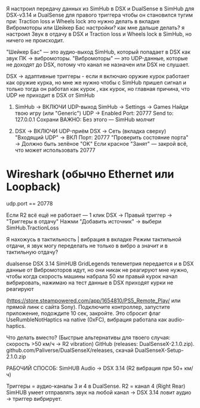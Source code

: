 Я настроил передачу данных из SimHub в DSX и DualSense
в SimHub для DSX-v3.14 и DualSense для правого триггера чтобы он становился тугим при:
Traction loss и Wheels lock
это нужно делать в вкладке Вибромоторы или Шейкер Бас настройки?
как мне дальше делать? я настроил Звук в отдачу в DSX и Traction loss и Wheels lock в SimHub, но ничего
не происходит.


"Шейкер Бас" — это аудио-выход SimHub, который попадает в DSX как звук ПК → вибромоторы.
"Вибромоторы" — это UDP-данные, которые не доходят до DSX, потому что канал не назначен или DSX не слушает.


DSX -> адаптивные триггеры - если я включаю оружие курок работает как оружие курка, но мне же нужно чтобы с
SimHub пришел сигнал и только тогда он работал как курок , как курок, но главная причина, 
что UDP не приходит в DSX от SimHub


1. SimHub → ВКЛЮЧИ UDP-выход
SimHub → Settings → Games
Найди твою игру (или "Generic")
UDP → Enabled
Port: 20777
Send to: 127.0.0.1
Сохрани
ВАЖНО: Без этого — SimHub молчит

2. DSX → ВКЛЮЧИ UDP-приём
DSX → Сеть (вкладка сверху)
"Входящий UDP" → ВКЛ
Порт: 20777
"Проверить состояние порта" → Должно быть зелёное "OK"
Если красное "Занят" — закрой всё, что может использовать 20777

# Wireshark (обычно Ethernet или Loopback)
udp.port == 20778


Если R2 всё ещё не работает — 1 клик
DSX → Правый триггер → "Триггеры в отдачу"
Нажми "Добавить источник" → выбери SimHub.TractionLoss

Я нахожусь в тактильность | вибрация в вкладке Режим тактильной отдачи, я звук могу переделать не только 
в вибро а значит и в тактильную отдачу?


dualsense DSX 3.14 SimHUB GridLegends телеметрия передается и в DSX данные от Вибромоторов идут, но они никак не реагируют
мне нужно, чтобы когда скорость машины набрала 50 км правый курок начал вибрировать, 
нажимаю на тест данные в DSX приходят курки не реагируют

(https://store.steampowered.com/app/1654810/PS5_Remote_Play/ или прямой линк с сайта Sony). 
Подключите контроллер, запустите приложение, подождите 10 сек, закройте. Это сбросит флаг UseRumbleNotHaptics 
на native (0xFC), вибрация работала как audio-haptics.

Что делать вместо? (Быстрые альтернативы для твоего случая: скорость >50 км/ч → R2 vibration)
GitHub (releases: DualSenseX-2.1.0.zip).
github.com/Paliverse/DualSenseX/releases, скачай DualSenseX-Setup-2.1.0.zip

РАБОЧИЙ СПОСОБ: SimHUB Audio → DSX 3.14 (R2 вибрация при 50+ км/ч)

Триггеры = аудио-каналы 3 и 4 в DualSense.
R2 = канал 4 (Right Rear)
SimHUB умеет отправлять звук на любой канал → DSX 3.14 ловит аудио → триггер вибрирует.

